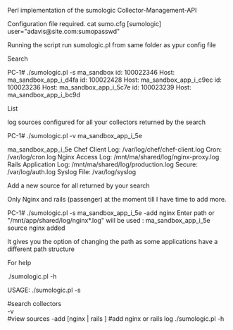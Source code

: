 
Perl implementation of the sumologic Collector-Management-API

Configuration file required.
cat sumo.cfg
[sumologic]
 user="adavis\@site.com:sumopasswd"


Running the script
run  sumologic.pl from same folder as ypur config file 

Search

PC-1#   ./sumologic.pl -s ma_sandbox
id: 100022346 Host: ma_sandbox_app_i_d4fa
id: 100022428 Host: ma_sandbox_app_i_c9ec
id: 100023236 Host: ma_sandbox_app_i_5c7e
id: 100023239 Host: ma_sandbox_app_i_bc9d


List

log sources configured for all your collectors returned by the search 

PC-1# ./sumologic.pl -v ma_sandbox_app_i_5e

ma_sandbox_app_i_5e
	Chef Client Log: /var/log/chef/chef-client.log
	Cron: /var/log/cron.log
	Nginx Access Log: /mnt/ma/shared/log/nginx-proxy.log
	Rails Application Log: /mnt/ma/shared/log/production.log
	Secure: /var/log/auth.log
	Syslog File: /var/log/syslog

Add a new source for all returned by your search 

Only Nginx and rails (passenger) at the moment till I have time to add more. 

PC-1#  ./sumologic.pl -s ma_sandbox_app_i_5e  -add nginx
Enter path or "/mnt/app/shared/log/nginx*.log" will be used  : 
ma_sandbox_app_i_5e source nginx added 

It gives you the option of changing the path as some applications have a different path structure 


For help 

./sumologic.pl -h

 USAGE: ./sumologic.pl 
-s <search string>   #search collectors  
 		 -v <search string>                  #view sources 
 		  -add [nginx | rails ]                 #add nginx or rails log
 		 ./sumologic.pl -h

 

